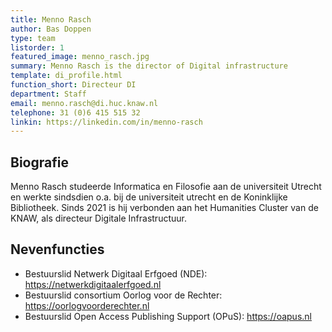 ```yaml
---
title: Menno Rasch
author: Bas Doppen
type: team
listorder: 1
featured_image: menno_rasch.jpg
summary: Menno Rasch is the director of Digital infrastructure
template: di_profile.html
function_short: Directeur DI
department: Staff
email: menno.rasch@di.huc.knaw.nl
telephone: 31 (0)6 415 515 32
linkin: https://linkedin.com/in/menno-rasch
---
```


## Biografie
Menno Rasch studeerde Informatica en Filosofie aan de universiteit Utrecht en werkte sindsdien o.a. bij de universiteit utrecht en de Koninklijke Bibliotheek. Sinds 2021 is hij verbonden aan het Humanities Cluster van de KNAW, als directeur Digitale Infrastructuur.

## Nevenfuncties
- Bestuurslid Netwerk Digitaal Erfgoed (NDE): https://netwerkdigitaalerfgoed.nl
- Bestuurslid consortium Oorlog voor de Rechter: https://oorlogvoorderechter.nl
- Bestuurslid Open Access Publishing Support (OPuS): https://oapus.nl
